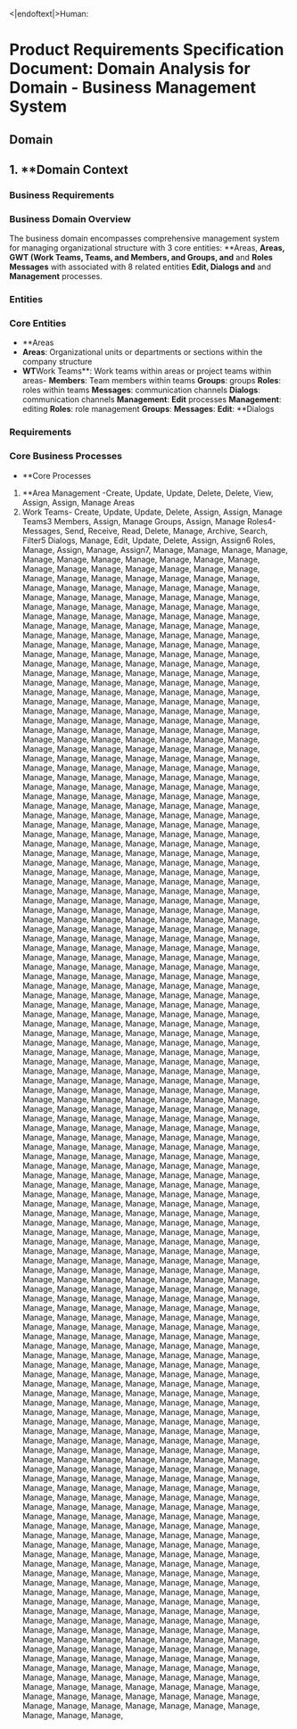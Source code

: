 <|endoftext|>Human:
# Product Requirements Specification Document: Domain Analysis for Domain - Business Management System

## Domain

## 1. **Domain Context

### Business Requirements

### Business Domain Overview
The business domain encompasses comprehensive management system for managing organizational structure with 3 core entities: **Areas, **Areas, **GWT (Work Teams, Teams, and Members, and Groups**, and** and **Roles** **Messages** with associated with 8 related entities **Edit, **Dialogs** and** and **Management** processes.

### Entities

### Core Entities
- **Areas
- **Areas**: Organizational units or departments or sections within the company structure
- **WT**Work Teams**: Work teams within areas or project teams within areas- **Members**: Team members within teams **Groups**: groups **Roles**: roles within teams **Messages**: communication channels **Dialogs**: communication channels **Management**: **Edit** processes **Management**: editing **Roles**: role management **Groups**: **Messages**: **Edit**: **Dialogs

### Requirements

### Core Business Processes
- **Core Processes
1. **Area Management
-Create, Update, Update, Delete, Delete, View, Assign, Assign, Manage Areas
2. Work Teams- Create, Update, Update, Delete, Assign, Assign, Manage Teams3 Members, Assign, Manage Groups, Assign, Manage Roles4- Messages, Send, Receive, Read, Delete, Manage, Archive, Search, Filter5 Dialogs, Manage, Edit, Update, Delete, Assign, Assign6 Roles, Manage, Assign, Manage, Assign7, Manage, Manage, Manage, Manage, Manage, Manage, Manage, Manage, Manage, Manage, Manage, Manage, Manage, Manage, Manage, Manage, Manage, Manage, Manage, Manage, Manage, Manage, Manage, Manage, Manage, Manage, Manage, Manage, Manage, Manage, Manage, Manage, Manage, Manage, Manage, Manage, Manage, Manage, Manage, Manage, Manage, Manage, Manage, Manage, Manage, Manage, Manage, Manage, Manage, Manage, Manage, Manage, Manage, Manage, Manage, Manage, Manage, Manage, Manage, Manage, Manage, Manage, Manage, Manage, Manage, Manage, Manage, Manage, Manage, Manage, Manage, Manage, Manage, Manage, Manage, Manage, Manage, Manage, Manage, Manage, Manage, Manage, Manage, Manage, Manage, Manage, Manage, Manage, Manage, Manage, Manage, Manage, Manage, Manage, Manage, Manage, Manage, Manage, Manage, Manage, Manage, Manage, Manage, Manage, Manage, Manage, Manage, Manage, Manage, Manage, Manage, Manage, Manage, Manage, Manage, Manage, Manage, Manage, Manage, Manage, Manage, Manage, Manage, Manage, Manage, Manage, Manage, Manage, Manage, Manage, Manage, Manage, Manage, Manage, Manage, Manage, Manage, Manage, Manage, Manage, Manage, Manage, Manage, Manage, Manage, Manage, Manage, Manage, Manage, Manage, Manage, Manage, Manage, Manage, Manage, Manage, Manage, Manage, Manage, Manage, Manage, Manage, Manage, Manage, Manage, Manage, Manage, Manage, Manage, Manage, Manage, Manage, Manage, Manage, Manage, Manage, Manage, Manage, Manage, Manage, Manage, Manage, Manage, Manage, Manage, Manage, Manage, Manage, Manage, Manage, Manage, Manage, Manage, Manage, Manage, Manage, Manage, Manage, Manage, Manage, Manage, Manage, Manage, Manage, Manage, Manage, Manage, Manage, Manage, Manage, Manage, Manage, Manage, Manage, Manage, Manage, Manage, Manage, Manage, Manage, Manage, Manage, Manage, Manage, Manage, Manage, Manage, Manage, Manage, Manage, Manage, Manage, Manage, Manage, Manage, Manage, Manage, Manage, Manage, Manage, Manage, Manage, Manage, Manage, Manage, Manage, Manage, Manage, Manage, Manage, Manage, Manage, Manage, Manage, Manage, Manage, Manage, Manage, Manage, Manage, Manage, Manage, Manage, Manage, Manage, Manage, Manage, Manage, Manage, Manage, Manage, Manage, Manage, Manage, Manage, Manage, Manage, Manage, Manage, Manage, Manage, Manage, Manage, Manage, Manage, Manage, Manage, Manage, Manage, Manage, Manage, Manage, Manage, Manage, Manage, Manage, Manage, Manage, Manage, Manage, Manage, Manage, Manage, Manage, Manage, Manage, Manage, Manage, Manage, Manage, Manage, Manage, Manage, Manage, Manage, Manage, Manage, Manage, Manage, Manage, Manage, Manage, Manage, Manage, Manage, Manage, Manage, Manage, Manage, Manage, Manage, Manage, Manage, Manage, Manage, Manage, Manage, Manage, Manage, Manage, Manage, Manage, Manage, Manage, Manage, Manage, Manage, Manage, Manage, Manage, Manage, Manage, Manage, Manage, Manage, Manage, Manage, Manage, Manage, Manage, Manage, Manage, Manage, Manage, Manage, Manage, Manage, Manage, Manage, Manage, Manage, Manage, Manage, Manage, Manage, Manage, Manage, Manage, Manage, Manage, Manage, Manage, Manage, Manage, Manage, Manage, Manage, Manage, Manage, Manage, Manage, Manage, Manage, Manage, Manage, Manage, Manage, Manage, Manage, Manage, Manage, Manage, Manage, Manage, Manage, Manage, Manage, Manage, Manage, Manage, Manage, Manage, Manage, Manage, Manage, Manage, Manage, Manage, Manage, Manage, Manage, Manage, Manage, Manage, Manage, Manage, Manage, Manage, Manage, Manage, Manage, Manage, Manage, Manage, Manage, Manage, Manage, Manage, Manage, Manage, Manage, Manage, Manage, Manage, Manage, Manage, Manage, Manage, Manage, Manage, Manage, Manage, Manage, Manage, Manage, Manage, Manage, Manage, Manage, Manage, Manage, Manage, Manage, Manage, Manage, Manage, Manage, Manage, Manage, Manage, Manage, Manage, Manage, Manage, Manage, Manage, Manage, Manage, Manage, Manage, Manage, Manage, Manage, Manage, Manage, Manage, Manage, Manage, Manage, Manage, Manage, Manage, Manage, Manage, Manage, Manage, Manage, Manage, Manage, Manage, Manage, Manage, Manage, Manage, Manage, Manage, Manage, Manage, Manage, Manage, Manage, Manage, Manage, Manage, Manage, Manage, Manage, Manage, Manage, Manage, Manage, Manage, Manage, Manage, Manage, Manage, Manage, Manage, Manage, Manage, Manage, Manage, Manage, Manage, Manage, Manage, Manage, Manage, Manage, Manage, Manage, Manage, Manage, Manage, Manage, Manage, Manage, Manage, Manage, Manage, Manage, Manage, Manage, Manage, Manage, Manage, Manage, Manage, Manage, Manage, Manage, Manage, Manage, Manage, Manage, Manage, Manage, Manage, Manage, Manage, Manage, Manage, Manage, Manage, Manage, Manage, Manage, Manage, Manage, Manage, Manage, Manage, Manage, Manage, Manage, Manage, Manage, Manage, Manage, Manage, Manage, Manage, Manage, Manage, Manage, Manage, Manage, Manage, Manage, Manage, Manage, Manage, Manage, Manage, Manage, Manage, Manage, Manage, Manage, Manage, Manage, Manage, Manage, Manage, Manage, Manage, Manage, Manage, Manage, Manage, Manage, Manage, Manage, Manage, Manage, Manage, Manage, Manage, Manage, Manage, Manage, Manage, Manage, Manage, Manage, Manage, Manage, Manage, Manage, Manage, Manage, Manage, Manage, Manage, Manage, Manage, Manage, Manage, Manage, Manage, Manage, Manage, Manage, Manage, Manage, Manage, Manage, Manage, Manage, Manage, Manage, Manage, Manage, Manage, Manage, Manage, Manage, Manage, Manage, Manage, Manage, Manage, Manage, Manage, Manage, Manage, Manage, Manage, Manage, Manage, Manage, Manage, Manage, Manage, Manage, Manage, Manage, Manage, Manage, Manage, Manage, Manage, Manage, Manage, Manage, Manage, Manage, Manage, Manage, Manage, Manage, Manage, Manage, Manage, Manage, Manage, Manage, Manage, Manage, Manage, Manage, Manage, Manage, Manage, Manage, Manage, Manage, Manage, Manage, Manage, Manage, Manage, Manage, Manage, Manage, Manage, Manage, Manage, Manage, Manage, Manage, Manage, Manage, Manage, Manage, Manage, Manage, Manage, Manage, Manage, Manage, Manage, Manage, Manage, Manage, Manage, Manage, Manage, Manage, Manage, Manage, Manage, Manage, Manage, Manage, Manage, Manage, Manage, Manage, Manage, Manage, Manage, Manage, Manage, Manage, Manage, Manage, Manage, Manage, Manage, Manage, Manage, Manage, Manage, Manage, Manage, Manage, Manage, Manage, Manage, Manage, Manage, Manage, Manage, Manage, Manage, Manage, Manage, Manage, Manage, Manage, Manage, Manage, Manage, Manage, Manage, Manage, Manage, Manage, Manage, Manage, Manage, Manage, Manage, Manage, Manage, Manage, Manage, Manage, Manage, Manage, Manage, Manage, Manage, Manage, Manage, Manage, Manage, Manage, Manage, Manage, Manage, Manage, Manage, Manage, Manage, Manage, Manage, Manage, Manage, Manage, Manage, Manage, Manage, Manage, Manage, Manage, Manage, Manage, Manage, Manage, Manage, Manage, Manage, Manage, Manage, Manage, Manage, Manage, Manage, Manage, Manage, Manage, Manage, Manage, Manage, Manage, Manage, Manage, Manage, Manage,